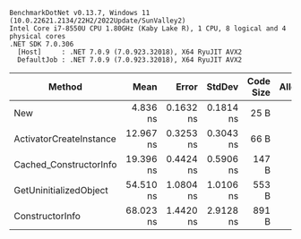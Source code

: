 ```
BenchmarkDotNet v0.13.7, Windows 11 (10.0.22621.2134/22H2/2022Update/SunValley2)
Intel Core i7-8550U CPU 1.80GHz (Kaby Lake R), 1 CPU, 8 logical and 4 physical cores
.NET SDK 7.0.306
  [Host]     : .NET 7.0.9 (7.0.923.32018), X64 RyuJIT AVX2
  DefaultJob : .NET 7.0.9 (7.0.923.32018), X64 RyuJIT AVX2
```

|                  Method |      Mean |     Error |    StdDev | Code Size | Allocated |
|------------------------ |----------:|----------:|----------:|----------:|----------:|
|                     New |  4.836 ns | 0.1632 ns | 0.1814 ns |      25 B |      24 B |
| ActivatorCreateInstance | 12.967 ns | 0.3253 ns | 0.3043 ns |      66 B |      24 B |
|  Cached_ConstructorInfo | 19.396 ns | 0.4424 ns | 0.5906 ns |     147 B |      24 B |
|  GetUninitializedObject | 54.510 ns | 1.0804 ns | 1.0106 ns |     553 B |      24 B |
|         ConstructorInfo | 68.023 ns | 1.4420 ns | 2.9128 ns |     891 B |      24 B |
